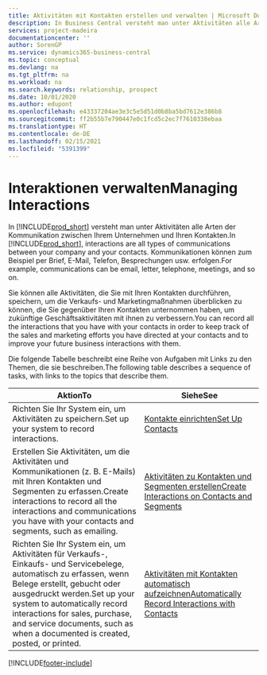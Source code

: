 ```yaml
---
title: Aktivitäten mit Kontakten erstellen und verwalten | Microsoft Docs
description: In Business Central versteht man unter Aktivitäten alle Arten der Kommunikation zwischen Ihrem Unternehmen und Ihren Kontakten. Kommunikationen können zum Beispiel per Brief, E-Mail, Telefon, Besprechungen usw. erfolgen.
services: project-madeira
documentationcenter: ''
author: SorenGP
ms.service: dynamics365-business-central
ms.topic: conceptual
ms.devlang: na
ms.tgt_pltfrm: na
ms.workload: na
ms.search.keywords: relationship, prospect
ms.date: 10/01/2020
ms.author: edupont
ms.openlocfilehash: e43337204ae3e3c5e5d51d0b8ba5bd7612e386b8
ms.sourcegitcommit: ff2b55b7e790447e0c1fcd5c2ec7f7610338ebaa
ms.translationtype: HT
ms.contentlocale: de-DE
ms.lasthandoff: 02/15/2021
ms.locfileid: "5391399"
---
```

# <a name="managing-interactions"></a><span data-ttu-id="8a69c-104">Interaktionen verwalten</span><span class="sxs-lookup"><span data-stu-id="8a69c-104">Managing Interactions</span></span>
<span data-ttu-id="8a69c-105">In [!INCLUDE[prod_short](includes/prod_short.md)] versteht man unter Aktivitäten alle Arten der Kommunikation zwischen Ihrem Unternehmen und Ihren Kontakten.</span><span class="sxs-lookup"><span data-stu-id="8a69c-105">In [!INCLUDE[prod_short](includes/prod_short.md)], interactions are all types of communications between your company and your contacts.</span></span> <span data-ttu-id="8a69c-106">Kommunikationen können zum Beispiel per Brief, E-Mail, Telefon, Besprechungen usw. erfolgen.</span><span class="sxs-lookup"><span data-stu-id="8a69c-106">For example, communications can be email, letter, telephone, meetings, and so on.</span></span>

<span data-ttu-id="8a69c-107">Sie können alle Aktivitäten, die Sie mit Ihren Kontakten durchführen, speichern, um die Verkaufs- und Marketingmaßnahmen überblicken zu können, die Sie gegenüber Ihren Kontakten unternommen haben, um zukünftige Geschäftsaktivitäten mit ihnen zu verbessern.</span><span class="sxs-lookup"><span data-stu-id="8a69c-107">You can record all the interactions that you have with your contacts in order to keep track of the sales and marketing efforts you have directed at your contacts and to improve your future business interactions with them.</span></span>

<span data-ttu-id="8a69c-108">Die folgende Tabelle beschreibt eine Reihe von Aufgaben mit Links zu den Themen, die sie beschreiben.</span><span class="sxs-lookup"><span data-stu-id="8a69c-108">The following table describes a sequence of tasks, with links to the topics that describe them.</span></span>

| <span data-ttu-id="8a69c-109">Aktion</span><span class="sxs-lookup"><span data-stu-id="8a69c-109">To</span></span> | <span data-ttu-id="8a69c-110">Siehe</span><span class="sxs-lookup"><span data-stu-id="8a69c-110">See</span></span> |
| --- | --- |
| <span data-ttu-id="8a69c-111">Richten Sie Ihr System ein, um Aktivitäten zu speichern.</span><span class="sxs-lookup"><span data-stu-id="8a69c-111">Set up your system to record interactions.</span></span> |[<span data-ttu-id="8a69c-112">Kontakte einrichten</span><span class="sxs-lookup"><span data-stu-id="8a69c-112">Set Up Contacts</span></span>](marketing-setup-contacts.md) |
|<span data-ttu-id="8a69c-113">Erstellen Sie Aktivitäten, um die Aktivitäten und Kommunikationen (z. B. E-Mails) mit Ihren Kontakten und Segmenten zu erfassen.</span><span class="sxs-lookup"><span data-stu-id="8a69c-113">Create interactions to record all the interactions and communications you have with your contacts and segments, such as emailing.</span></span>|[<span data-ttu-id="8a69c-114">Aktivitäten zu Kontakten und Segmenten erstellen</span><span class="sxs-lookup"><span data-stu-id="8a69c-114">Create Interactions on Contacts and Segments</span></span>](marketing-how-create-interactions.md)|
|<span data-ttu-id="8a69c-115">Richten Sie Ihr System ein, um Aktivitäten für Verkaufs-, Einkaufs- und Servicebelege, automatisch zu erfassen, wenn Belege erstellt, gebucht oder ausgedruckt werden.</span><span class="sxs-lookup"><span data-stu-id="8a69c-115">Set up your system to automatically record interactions for sales, purchase, and service documents, such as when a documented is created, posted, or printed.</span></span>|[<span data-ttu-id="8a69c-116">Aktivitäten mit Kontakten automatisch aufzeichnen</span><span class="sxs-lookup"><span data-stu-id="8a69c-116">Automatically Record Interactions with Contacts</span></span>](marketing-auto-record-interactions.md)|


[!INCLUDE[footer-include](includes/footer-banner.md)]